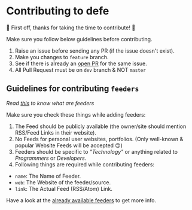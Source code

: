# Contributing to defe

:tada: First off, thanks for taking the time to contribute! :tada:

Make sure you follow below guidelines before contributing.

1. Raise an issue before sending any PR (if the issue doesn't exist).
2. Make you changes to `feature` branch.
3. See if there is already an [open PR](https://github.com/Bhupesh-V/defe/pulls) for the same issue.
4. All Pull Request must be on `dev` branch & NOT `master`


## Guidelines for contributing `feeders`

_Read [this](https://defe-app.herokuapp.com/feeders) to know what are feeders_

Make sure you check these things while adding feeders:

1. The Feed should be publicly available (the owner/site should mention RSS/Feed Links in their website).
2. No Feeds for personal user websites, portfolios.
(Only well-known & popular Website Feeds will be accepted :upside_down_face:)
3. Feeders should be specific to *"Technology"* or anything related to _Programmers_ or _Developers_.
4. Following things are required while contributing feeders:

- `name`: The Name of Feeder.
- `web`: The Website of the feeder/source.
- `link`: The Actual Feed (RSS/Atom) Link.

Have a look at the [already available feeders](https://github.com/Bhupesh-V/defe/tree/master/core/feeders) to get more info.
